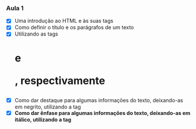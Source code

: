 ### Aula 1 

- [x] Uma introdução ao HTML e às suas tags
- [x] Como definir o título e os parágrafos de um texto
- [x] Utilizando as tags <h1> e <p>, respectivamente
- [x] Como dar destaque para algumas informações do texto, deixando-as em negrito, utilizando a tag <strong>
- [x] Como dar ênfase para algumas informações do texto, deixando-as em itálico, utilizando a tag <em>